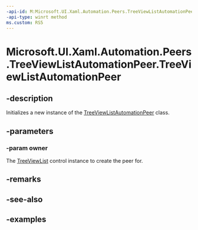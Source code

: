```yaml
---
-api-id: M:Microsoft.UI.Xaml.Automation.Peers.TreeViewListAutomationPeer.#ctor(Microsoft.UI.Xaml.Controls.TreeViewList)
-api-type: winrt method
ms.custom: RS5
---
```


<!-- Method syntax.
public TreeViewListAutomationPeer.TreeViewListAutomationPeer(TreeViewList owner)
-->

# Microsoft.UI.Xaml.Automation.Peers.TreeViewListAutomationPeer.TreeViewListAutomationPeer

## -description

Initializes a new instance of the [TreeViewListAutomationPeer](treeviewlistautomationpeer.md) class.

## -parameters

### -param owner

The [TreeViewList](../microsoft.ui.xaml.controls/treeviewlist.md) control instance to create the peer for.

## -remarks

## -see-also

## -examples
